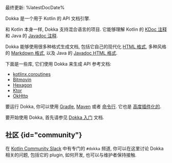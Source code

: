 [//]: # (title: 介绍)

最终更新: %latestDocDate%

Dokka 是一个用于 Kotlin 的 API 文档引擎.

和 Kotlin 本身一样, Dokka 支持混合语言的项目.
它能够理解 Kotlin 的
[KDoc 注释](kotlin-doc.md#kdoc-syntax)
和 Java 的
[Javadoc 注释](https://www.oracle.com/technical-resources/articles/java/javadoc-tool.html).

Dokka 能够使用很多种格式生成文档, 包括它自己的现代化 [HTML 格式](dokka-html.md),
多种风格的 [Markdown 格式](dokka-markdown.md), 以及 Java 的 [Javadoc HTML 格式](dokka-javadoc.md).

下面是一些库, 它们使用 Dokka 来生成 API 参考文档:

* [kotlinx.coroutines](https://kotlinlang.org/api/kotlinx.coroutines/)
* [Bitmovin](https://cdn.bitmovin.com/player/android/3/docs/index.html)
* [Hexagon](https://hexagonkt.com/api/index.html)
* [Ktor](https://api.ktor.io/)
* [OkHttp](https://square.github.io/okhttp/5.x/okhttp/okhttp3/)

要运行 Dokka, 你可以使用 [Gradle](dokka-gradle.md), [Maven](dokka-maven.md) 或者 [命令行](dokka-cli.md).
它也是 [高度插件化的](dokka-plugins.md).

要开始使用 Dokka, 首先请参见 [Dokka 入门](dokka-get-started.md) 文档.

## 社区 {id="community"}

在 [Kotlin Community Slack](https://surveys.jetbrains.com/s3/kotlin-slack-sign-up) 中有专门的 `#dokka` 频道,
你可以在这里讨论 Dokka 相关的问题, 包括它的 plugin, 如何开发, 也可以与维护者保持接触.
